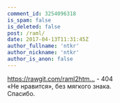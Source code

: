 ```yaml
---
comment_id: 3254096318
is_spam: false
is_deleted: false
post: /raml/
date: 2017-04-13T11:31:45Z
author_fullname: 'ntkr'
author_nickname: 'ntkr'
author_is_anon: false
---
```


<p><a href="https://rawgit.com/raml2html/raml2html/master/examples/example.html" rel="nofollow noopener" title="https://rawgit.com/raml2html/raml2html/master/examples/example.html">https://rawgit.com/raml2htm...</a> - 404<br>«Не нравится», без мягкого знака.<br>Спасибо.</p>
